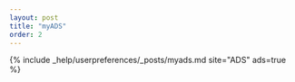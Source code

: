 ```yaml
---
layout: post
title: "myADS"
order: 2
---
```


{% include _help/userpreferences/_posts/myads.md site="ADS" ads=true %}
